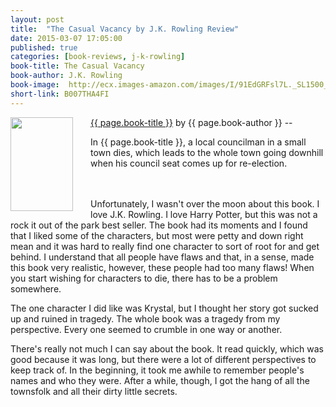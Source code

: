 ```yaml
---
layout: post
title:  "The Casual Vacancy by J.K. Rowling Review"
date: 2015-03-07 17:05:00
published: true
categories: [book-reviews, j-k-rowling]
book-title: The Casual Vacancy
book-author: J.K. Rowling
book-image:  http://ecx.images-amazon.com/images/I/91EdGRFsl7L._SL1500_.jpg
short-link: B007THA4FI
---
```


<img src="{{ page.book-image }}" align="left" style="width:100%; height:100%; max-width:100px; max-height:150px; padding-right:25px;" />
<a href="http://amzn.com/{{ page.short-link }}" target="_blank"> {{ page.book-title }}</a> by {{ page.book-author }} -- <i class="fa fa-star"></i><i class="fa fa-star"></i><i class="fa fa-star"></i><i class="fa fa-star-o"></i><i class="fa fa-star-o"></i>

In {{ page.book-title }}, a local councilman in a small town dies, which leads to the whole town going downhill when his council seat comes up for re-election. 
<br/><br/><br/>
<!--more-->

Unfortunately, I wasn't over the moon about this book. I love J.K. Rowling. I love Harry Potter, but this was not a rock it out of the park best seller. The book had its moments and I found that I liked some of the characters, but most were petty and down right mean and it was hard to really find one character to sort of root for and get behind. I understand that all people have flaws and that, in a sense, made this book very realistic, however, these people had too many flaws! When you start wishing for characters to die, there has to be a problem somewhere.

The one character I did like was Krystal, but I thought her story got sucked up and ruined in tragedy. The whole book was a tragedy from my perspective. Every one seemed to crumble in one way or another. 

There's really not much I can say about the book. It read quickly, which was good because it was long, but there were a lot of different perspectives to keep track of. In the beginning, it took me awhile to remember people's names and who they were. After a while, though, I got the hang of all the townsfolk and all their dirty little secrets. 